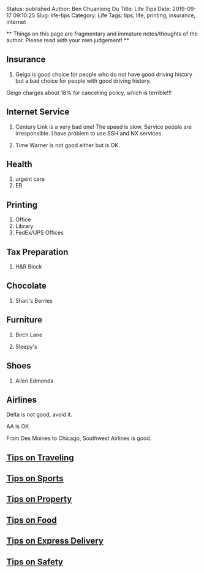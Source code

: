 Status: published
Author: Ben Chuanlong Du
Title: Life Tips
Date: 2019-09-17 09:10:25
Slug: life-tips
Category: Life
Tags: tips, life, printing, insurance, internet

**
Things on this page are fragmentary and immature notes/thoughts of the author.
Please read with your own judgement!
**

## Insurance

1. Geigo is good choice for people who do not have good driving history
but a bad choice for people with good driving history.

Geigo charges about 18% for cancelling policy,
which is terrible!!!



## Internet Service

1. Century Link is a very bad one!
The speed is slow.
Service people are irresponsible.
I have problem to use SSH and NX services.

2. Time Warner is not good either but is OK.

## Health

1. urgent care
2. ER

## Printing

1. Office
2. Library
3. FedEx/UPS Offices

## Tax Preparation

1. H&R Block

## Chocolate

1. Shari's Berries

## Furniture

1. Birch Lane

2. Sleepy's

## Shoes

1. Allen Edmonds

## Airlines

Delta is not good, avoid it.

AA is OK.

From Des Moines to Chicago, Southwest Airlines is good.

## [Tips on Traveling](http://www.legendu.net/misc/blog/traveling-tips/)

## [Tips on Sports](http://www.legendu.net/misc/blog/sports-tips/)

## [Tips on Property](http://www.legendu.net/misc/blog/tips-on-property/)

## [Tips on Food](http://www.legendu.net/misc/blog/food-tips/)

## [Tips on Express Delivery](http://www.legendu.net/misc/blog/shunfeng-deliver/)

## [Tips on Safety](http://www.legendu.net/misc/blog/safty-tips/)